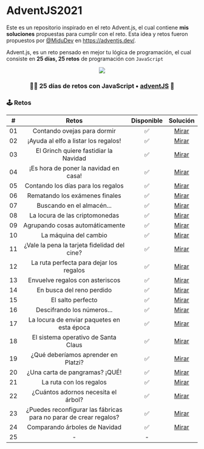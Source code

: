 # AdventJS2021

Este es un repositorio inspirado en el reto Advent.js, el cual contiene **mis soluciones** propuestas para cumplir con el reto. Esta idea y retos fueron propuestos por [@MiduDev](https://github.com/midudev "@MiduDev") en https://adventjs.dev/.

Advent.js, es un reto pensado en mejor tu lógica de programación, el cual consiste en **25 días, 25 retos** de programación con ```JavaScript```

<p align="center"> 
  <img src=https://i.imgur.com/mOUN7uE.png/>
</p>


<h3 align="center">🧑‍🚀 25 días de retos con JavaScript • <a href="https://adventjs.dev">adventJS</a> 🚀</h3>

### 🕹️ Retos


|  #  |                  Retos                       |   Disponible    |                Solución                  |
| :-: | :------------------------------------------------------------------: | :------------:  | :----------------------------------------: |
| 01  |         Contando ovejas para dormir          |       ✅        | [Mirar](Retos/01_contandoOvejas/01_contandoOvejas.md) |
| 02  |     ¡Ayuda al elfo a listar los regalos!     |       ✅        | [Mirar](Retos/02_elfoRegalos/02_elfoRegalos.md) |
| 03  |    El Grinch quiere fastidiar la Navidad     |       ✅       | [Mirar](Retos/03_grinch/03_grinch.md) |
| 04  |    ¡Es hora de poner la navidad en casa!     |       ✅       | [Mirar](Retos/04_arbolNavidad/04_arbolNavidad.md) |
| 05  |      Contando los días para los regalos      |       ✅       | [Mirar](Retos/05_contandoDias/05_contandoDias.md) |
| 06  |        Rematando los exámenes finales        |       ✅       | [Mirar](Retos/06_exameneFinales/06_exameneFinales.md) |
| 07  |          Buscando en el almacén...           |       ✅       | [Mirar](Retos/07_almacen/07_almacen.md) |
| 08  |        La locura de las criptomonedas        |       ✅       | [Mirar](Retos/08_criptomonedas/08_criptomonedas.md) |
| 09  |       Agrupando cosas automáticamente        |       ✅       | [Mirar](Retos/09_agrupando/09_agrupando.md) |
| 10  |            La máquina del cambio             |       ✅       | [Mirar](Retos/10_maquinaCambio/10_maquinaCambio.md) |
| 11  | ¿Vale la pena la tarjeta fidelidad del cine? |       ✅       | [Mirar](Retos/11_tarjetaCine/11_tarjetaCine.md) |
| 12  |   La ruta perfecta para dejar los regalos    |       ✅       | [Mirar](Retos/12_ruta/12_ruta.md) |
| 13  |       Envuelve regalos con asteriscos        |       ✅       | [Mirar](Retos/13_envolver/13_envolver.md) |
| 14  |          En busca del reno perdido           |       ✅       | [Mirar](Retos/14_renoPerdido/14_renoPerdido.md) |
| 15  |              El salto perfecto               |       ✅       | [Mirar](Retos/15_salto/15_salto.md) |
| 16  |          Descifrando los números...          |       ✅       | [Mirar](Retos/16_numeros/16_numeros.md) |
| 17  |  La locura de enviar paquetes en esta época  |       ✅       | [Mirar](Retos/17_carriers/17_carriers.md) |
| 18  |     El sistema operativo de Santa Claus      |       ✅       | [Mirar](Retos/18_sistema/18_sistema.md) |
| 19  |     ¿Qué deberíamos aprender en Platzi?      |       ✅       | [Mirar](Retos/19_platzi/19_platzi.md) |
| 20  |        ¿Una carta de pangramas? ¡QUÉ!        |       ✅       | [Mirar](Retos/20_panagramas/20_panagramas.md) |
| 21  |           La ruta con los regalos            |       ✅       | [Mirar](Retos/21_rutaRegalos/21_rutaRegalos.md) |
| 22  |      ¿Cuántos adornos necesita el árbol?     |       ✅       | [Mirar](Retos/22_adornos/22_adornos.md) |
| 23  |¿Puedes reconfigurar las fábricas para no parar de crear regalos?|       ✅        | [Mirar](Retos/23_fabrica/23_fabrica.md) |
| 24  |       Comparando árboles de Navidad          |       ✅        | [Mirar](Retos/24_comparando/24_comparando.md) |
| 25  |                      -                       |       -        | []() |

